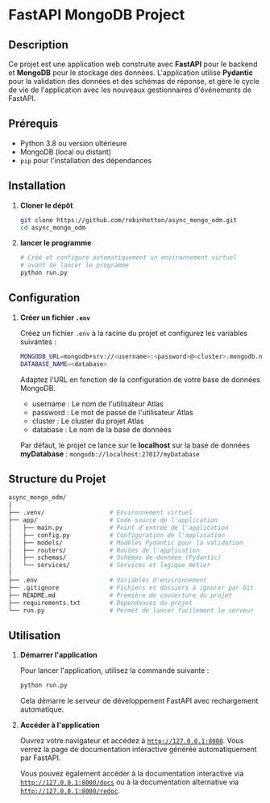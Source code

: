 # FastAPI MongoDB Project

## Description

Ce projet est une application web construite avec **FastAPI** pour le backend et **MongoDB** pour le stockage des données. L'application utilise **Pydantic** pour la validation des données et des schémas de réponse, et gère le cycle de vie de l'application avec les nouveaux gestionnaires d'événements de FastAPI.

## Prérequis

- Python 3.8 ou version ultérieure
- MongoDB (local ou distant)
- `pip` pour l'installation des dépendances

## Installation

1. **Cloner le dépôt**

   ```bash
   git clone https://github.com/robinhotton/async_mongo_odm.git
   cd async_mongo_odm
   ```

2. **lancer le programme**

   ```bash
   # Créé et configure automatiquement un environnement virtuel
   # avant de lancer le programme
   python run.py
   ```

## Configuration

1. **Créer un fichier `.env`**

   Créez un fichier `.env` à la racine du projet et configurez les variables suivantes :

   ```bash
   MONGODB_URL=mongodb+srv://<username>:<password>@<cluster>.mongodb.net/
   DATABASE_NAME=<database>
   ```

   Adaptez l'URL en fonction de la configuration de votre base de données MongoDB.

   - username : Le nom de l'utilisateur Atlas
   - password : Le mot de passe de l'utilisateur Atlas
   - cluster : Le cluster du projet Atlas
   - database : Le nom de la base de données

   Par défaut, le projet ce lance sur le **localhost** sur la base de données **myDatabase** : `mongodb://localhost:27017/myDatabase`

## Structure du Projet

```bash
async_mongo_odm/
│
├── .venv/                  # Environnement virtuel
├── app/                    # Code source de l'application
│   ├── main.py             # Point d'entrée de l'application
│   ├── config.py           # Configuration de l'application
│   ├── models/             # Modèles Pydantic pour la validation
│   ├── routers/            # Routes de l'application
│   ├── schemas/            # Schémas de données (Pydantic)
│   └── services/           # Services et logique métier
│
├── .env                    # Variables d'environnement
├── .gitignore              # Fichiers et dossiers à ignorer par Git
├── README.md               # Première de couverture du projet
├── requirements.txt        # Dépendances du projet
└── run.py                  # Permet de lancer facilement le serveur
```

## Utilisation

1. **Démarrer l'application**

   Pour lancer l'application, utilisez la commande suivante :

   ```bash
   python run.py
   ```

   Cela démarre le serveur de développement FastAPI avec rechargement automatique.

2. **Accéder à l'application**

   Ouvrez votre navigateur et accédez à [`http://127.0.0.1:8000`](http://127.0.0.1:8000). Vous verrez la page de documentation interactive générée automatiquement par FastAPI.

   Vous pouvez également accéder à la documentation interactive via [`http://127.0.0.1:8000/docs`](http://127.0.0.1:8000/docs) ou à la documentation alternative via [`http://127.0.0.1:8000/redoc`](http://127.0.0.1:8000/redoc).
